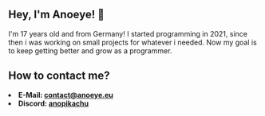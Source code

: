 ## Hey, I'm Anoeye! 👋
I'm 17 years old and from Germany! I started programming in 2021, since then i was working on small projects for whatever i needed. Now my goal is to keep getting better and grow as a programmer.

## How to contact me?
<li><strong>E-Mail:<strong> <a href="mailto:contact@anoeye.eu">contact@anoeye.eu</a></li>
<li><strong>Discord:</strong> <a href="https://discord.com/users/557957462032908288">anopikachu</a></li>
